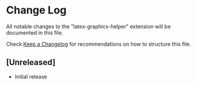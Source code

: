 # Change Log

All notable changes to the "latex-graphics-helper" extension will be documented in this file.

Check [Keep a Changelog](http://keepachangelog.com/) for recommendations on how to structure this file.

## [Unreleased]

- Initial release